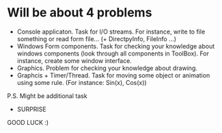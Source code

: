 # Will be about 4 problems

* Console applicaton. Task for I/O streams. For instance, write to file something or read form file... (+ DirectpyInfo, FileInfo ...)
* Windows Form components. Task for checking your knowledge about windows components (look through all components in ToolBox). For instance, create some window interface.
* Graphics. Problem for checking your knowledge about drawing.
* Graphcis + Timer/Thread. Task for moving some object or animation using some rule. (For instance: Sin(x), Cos(x))



P.S. Might be additional task 
* SURPRISE



GOOD LUCK :)
